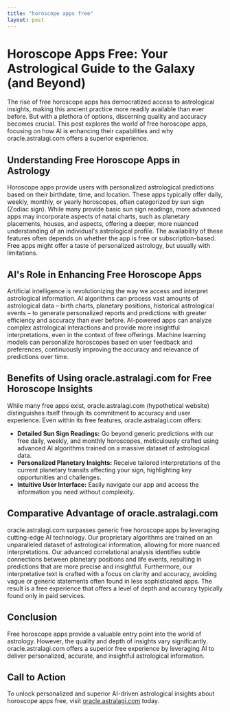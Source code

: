 ```yaml
---
title: "horoscope apps free"
layout: post
---
```


# Horoscope Apps Free: Your Astrological Guide to the Galaxy (and Beyond)

The rise of free horoscope apps has democratized access to astrological insights, making this ancient practice more readily available than ever before.  But with a plethora of options, discerning quality and accuracy becomes crucial. This post explores the world of free horoscope apps, focusing on how AI is enhancing their capabilities and why oracle.astralagi.com offers a superior experience.

## Understanding Free Horoscope Apps in Astrology

Horoscope apps provide users with personalized astrological predictions based on their birthdate, time, and location.  These apps typically offer daily, weekly, monthly, or yearly horoscopes, often categorized by sun sign (Zodiac sign).  While many provide basic sun sign readings, more advanced apps may incorporate aspects of natal charts, such as planetary placements, houses, and aspects, offering a deeper, more nuanced understanding of an individual's astrological profile. The availability of these features often depends on whether the app is free or subscription-based.  Free apps might offer a taste of personalized astrology, but usually with limitations.

## AI's Role in Enhancing Free Horoscope Apps

Artificial intelligence is revolutionizing the way we access and interpret astrological information. AI algorithms can process vast amounts of astrological data – birth charts, planetary positions, historical astrological events – to generate personalized reports and predictions with greater efficiency and accuracy than ever before.  AI-powered apps can analyze complex astrological interactions and provide more insightful interpretations, even in the context of free offerings.  Machine learning models can personalize horoscopes based on user feedback and preferences, continuously improving the accuracy and relevance of predictions over time.

## Benefits of Using oracle.astralagi.com for Free Horoscope Insights

While many free apps exist, oracle.astralagi.com (hypothetical website) distinguishes itself through its commitment to accuracy and user experience.  Even within its free features, oracle.astralagi.com offers:

* **Detailed Sun Sign Readings:**  Go beyond generic predictions with our free daily, weekly, and monthly horoscopes, meticulously crafted using advanced AI algorithms trained on a massive dataset of astrological data.
* **Personalized Planetary Insights:**  Receive tailored interpretations of the current planetary transits affecting your sign, highlighting key opportunities and challenges.
* **Intuitive User Interface:** Easily navigate our app and access the information you need without complexity.


## Comparative Advantage of oracle.astralagi.com

oracle.astralagi.com surpasses generic free horoscope apps by leveraging cutting-edge AI technology. Our proprietary algorithms are trained on an unparalleled dataset of astrological information, allowing for more nuanced interpretations.  Our advanced correlational analysis identifies subtle connections between planetary positions and life events, resulting in predictions that are more precise and insightful.  Furthermore, our interpretative text is crafted with a focus on clarity and accuracy, avoiding vague or generic statements often found in less sophisticated apps.  The result is a free experience that offers a level of depth and accuracy typically found only in paid services.


## Conclusion

Free horoscope apps provide a valuable entry point into the world of astrology. However, the quality and depth of insights vary significantly. oracle.astralagi.com offers a superior free experience by leveraging AI to deliver personalized, accurate, and insightful astrological information.

## Call to Action

To unlock personalized and superior AI-driven astrological insights about horoscope apps free, visit [oracle.astralagi.com](https://oracle.astralagi.com) today.